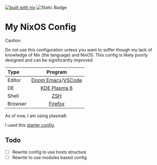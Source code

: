 [![built with nix](https://img.shields.io/static/v1?logo=nixos&logoColor=white&label=&message=Built%20with%20Nix&color=41439a)](https://builtwithnix.org)
![Static Badge](https://img.shields.io/badge/time_wasted-a_lot-red)

# My NixOS Config

> [!CAUTION]
> Do not use this configuration unless you want to suffer though my lack of knowledge of Nix (the language) and NixOS. This config is likely poorly designed and can be significantly improved

| Type           | Program      |
| :------------- | :----------: |
| Editor         | [Doom Emacs](https://github.com/doomemacs/doomemacs)/[VSCode](https://code.visualstudio.com/) |
| DE             | [KDE Plasma 6](https://www.kde.org/plasma-desktop) |
| Shell          | [ZSH](https://www.zsh.org/) |
| Browser        | [Firefox](https://www.mozilla.org/en-US/firefox/new/) |

As of now, I am using plasma6.

I used this [starter config](https://github.com/Misterio77/nix-starter-configs).

## Todo
- [ ] Rewrite config to use hosts structure
- [ ] Rewrite to use modules based config
